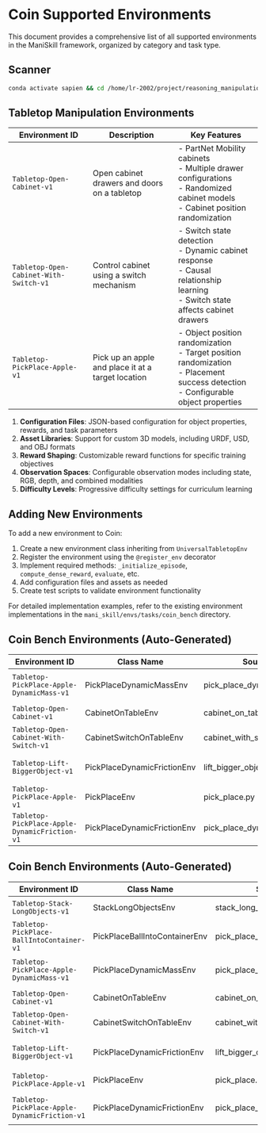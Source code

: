 # Coin Supported Environments

This document provides a comprehensive list of all supported environments in the ManiSkill framework, organized by category and task type.

## Scanner 
```bash
conda activate sapien && cd /home/lr-2002/project/reasoning_manipulation/ManiSkill && python env_scanner.py


```


## Tabletop Manipulation Environments

| Environment ID | Description | Key Features |
|----------------|-------------|-------------|
| `Tabletop-Open-Cabinet-v1` | Open cabinet drawers and doors on a tabletop | - PartNet Mobility cabinets<br>- Multiple drawer configurations<br>- Randomized cabinet models<br>- Cabinet position randomization |
| `Tabletop-Open-Cabinet-With-Switch-v1` | Control cabinet using a switch mechanism | - Switch state detection<br>- Dynamic cabinet response<br>- Causal relationship learning<br>- Switch state affects cabinet drawers |
| `Tabletop-PickPlace-Apple-v1` | Pick up an apple and place it at a target location | - Object position randomization<br>- Target position randomization<br>- Placement success detection<br>- Configurable object properties |

1. **Configuration Files**: JSON-based configuration for object properties, rewards, and task parameters
2. **Asset Libraries**: Support for custom 3D models, including URDF, USD, and OBJ formats
3. **Reward Shaping**: Customizable reward functions for specific training objectives
4. **Observation Spaces**: Configurable observation modes including state, RGB, depth, and combined modalities
5. **Difficulty Levels**: Progressive difficulty settings for curriculum learning

## Adding New Environments

To add a new environment to Coin:

1. Create a new environment class inheriting from `UniversalTabletopEnv`
2. Register the environment using the `@register_env` decorator
3. Implement required methods: `_initialize_episode`, `compute_dense_reward`, `evaluate`, etc.
4. Add configuration files and assets as needed
5. Create test scripts to validate environment functionality

For detailed implementation examples, refer to the existing environment implementations in the `mani_skill/envs/tasks/coin_bench` directory.

## Coin Bench Environments (Auto-Generated)

| Environment ID | Class Name | Source File | Description |
|----------------|------------|-------------|-------------|
| `Tabletop-PickPlace-Apple-DynamicMass-v1` | PickPlaceDynamicMassEnv | pick_place_dynamic_mass.py | No description available |
| `Tabletop-Open-Cabinet-v1` | CabinetOnTableEnv | cabinet_on_table.py | **Task Description:** |
| `Tabletop-Open-Cabinet-With-Switch-v1` | CabinetSwitchOnTableEnv | cabinet_with_switch_on_table.py | **Task Description:** |
| `Tabletop-Lift-BiggerObject-v1` | PickPlaceDynamicFrictionEnv | lift_bigger_object.py | No description available |
| `Tabletop-PickPlace-Apple-v1` | PickPlaceEnv | pick_place.py | **Task Description:** |
| `Tabletop-PickPlace-Apple-DynamicFriction-v1` | PickPlaceDynamicFrictionEnv | pick_place_dynamic_friction.py | No description available |

## Coin Bench Environments (Auto-Generated)

| Environment ID | Class Name | Source File | Description |
|----------------|------------|-------------|-------------|
| `Tabletop-Stack-LongObjects-v1` | StackLongObjectsEnv | stack_long_objects.py | **Task Description:** |
| `Tabletop-PickPlace-BallIntoContainer-v1` | PickPlaceBallIntoContainerEnv | pick_place_ball_into_container.py | **Task Description:** |
| `Tabletop-PickPlace-Apple-DynamicMass-v1` | PickPlaceDynamicMassEnv | pick_place_dynamic_mass.py | No description available |
| `Tabletop-Open-Cabinet-v1` | CabinetOnTableEnv | cabinet_on_table.py | **Task Description:** |
| `Tabletop-Open-Cabinet-With-Switch-v1` | CabinetSwitchOnTableEnv | cabinet_with_switch_on_table.py | **Task Description:** |
| `Tabletop-Lift-BiggerObject-v1` | PickPlaceDynamicFrictionEnv | lift_bigger_object.py | No description available |
| `Tabletop-PickPlace-Apple-v1` | PickPlaceEnv | pick_place.py | **Task Description:** |
| `Tabletop-PickPlace-Apple-DynamicFriction-v1` | PickPlaceDynamicFrictionEnv | pick_place_dynamic_friction.py | No description available |
